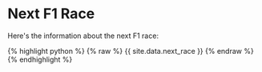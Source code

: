 # Next F1 Race

Here's the information about the next F1 race:

{% highlight python %}
{% raw %}
{{ site.data.next_race }}
{% endraw %}
{% endhighlight %}
